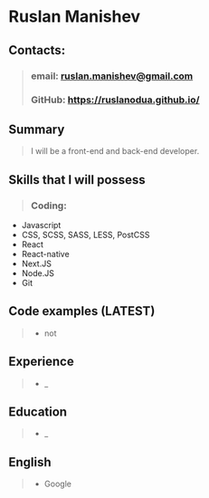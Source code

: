 # **Ruslan Manishev**

## **Contacts:**

> ### email: ruslan.manishev@gmail.com
> ### GitHub: https://ruslanodua.github.io/

## **Summary**

> I will be a front-end and back-end developer.

## **Skills that I will possess**

> ### Coding:
* Javascript
* CSS, SCSS, SASS, LESS, PostCSS
* React
* React-native
* Next.JS
* Node.JS
* Git

## **Code examples (LATEST)**

> * not

## **Experience**

> * _

## **Education**

> * _

## **English**

> * Google
